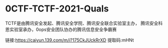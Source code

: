 # 0CTF-TCTF-2021-Quals
TCTF是由腾讯安全发起、腾讯安全学院、腾讯安全联合实验室主办， 腾讯安全科恩实验室承办，0ops安全团队协办的腾讯信息安全争霸赛

链接:https://caiyun.139.com/m/i?175CkJUckRrXD
提取码:mHNt
